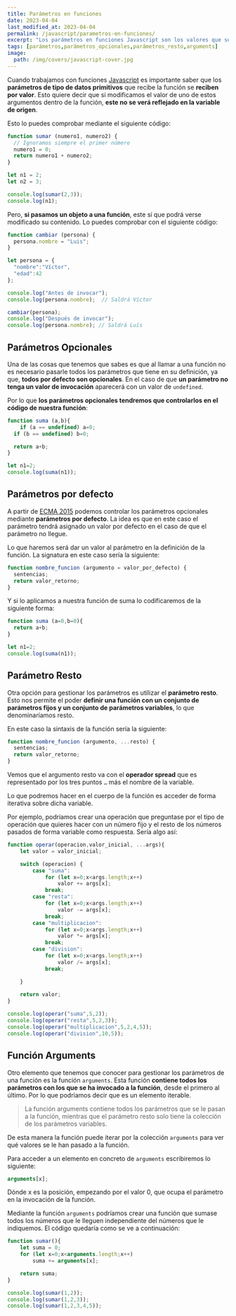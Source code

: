 ```yaml
---
title: Parámetros en funciones
date: 2023-04-04
last_modified_at: 2023-04-04
permalink: /javascript/parametros-en-funciones/
excerpt: "Los parámetros en funciones Javascript son los valores que se pasan para invocar la función. Sobre ellos podemos crear parámetros opcionales, parámetros resto o bien acceder al listado completo de los parámetros."
tags: [parámetros,parámetros_opcionales,parámetros_resto,arguments]
image:
  path: /img/covers/javascript-cover.jpg
---
```


Cuando trabajamos con funciones [Javascript](https://www.manualweb.net/javascript/) es importante saber que los **parámetros de tipo de datos primitivos** que recibe la función se **reciben por valor**. Esto quiere decir que si modificamos el valor de uno de estos argumentos dentro de la función, **este no se verá reflejado en la variable de origen**.


Esto lo puedes comprobar mediante el siguiente código:


```javascript
function sumar (numero1, numero2) {
  // Ignoramos siempre el primer número
  numero1 = 0;
  return numero1 + numero2;
}

let n1 = 2;
let n2 = 3;

console.log(sumar(2,3));
console.log(n1);
```


Pero, **si pasamos un objeto a una función**, este sí que podrá verse modificado su contenido. Lo puedes comprobar con el siguiente código:


```javascript
function cambiar (persona) {
  persona.nombre = "Luis";
}

let persona = {
  "nombre":"Víctor",
  "edad":42
};

console.log("Antes de invocar");
console.log(persona.nombre);  // Saldrá Víctor

cambiar(persona);
console.log("Después de invocar");
console.log(persona.nombre); // Saldrá Luís
```


## Parámetros Opcionales


Una de las cosas que tenemos que sabes es que al llamar a una función no es necesario pasarle todos los parámetros que tiene en su definición, ya que, **todos por defecto son opcionales**. En el caso de que **un parámetro no tenga un valor de invocación** aparecerá con un valor de `undefined`.


Por lo que **los parámetros opcionales tendremos que controlarlos en el código de nuestra función**:


```javascript
function suma (a,b){
	if (a == undefined) a=0;
  if (b == undefined) b=0;

  return a+b;
}

let n1=2;
console.log(suma(n1));
```


## Parámetros por defecto


A partir de [ECMA 2015](https://manualweb.net/javascript/historia-de-javascript/#madurez-javascript) podemos controlar los parámetros opcionales mediante **parámetros por defecto**. La idea es que en este caso el parámetro tendrá asignado un valor por defecto en el caso de que el parámetro no llegue.


Lo que haremos será dar un valor al parámetro en la definición de la función. La signatura en este caso sería la siguiente:


```javascript
function nombre_funcion (argumento = valor_por_defecto) {
  sentencias;
  return valor_retorno;
}
```


Y si lo aplicamos a nuestra función de suma lo codificaremos de la siguiente forma:


```javascript
function suma (a=0,b=0){
  return a+b;
}

let n1=2;
console.log(suma(n1));
```


## Parámetro Resto


Otra opción para gestionar los parámetros es utilizar el **parámetro resto**. Esto nos permite el poder **definir una función con un conjunto de parámetros fijos y un conjunto de parámetros variables**, lo que denominaríamos resto.


En este caso la sintaxis de la función sería la siguiente:


```javascript
function nombre_funcion (argumento, ...resto) {
  sentencias;
  return valor_retorno;
}
```


Vemos que el argumento resto va con el **operador spread** que es representado por los tres puntos `…` más el nombre de la variable.


Lo que podremos hacer en el cuerpo de la función es acceder de forma iterativa sobre dicha variable.


Por ejemplo, podríamos crear una operación que preguntase por el tipo de operación que quieres hacer con un número fijo y el resto de los números pasados de forma variable como respuesta. Sería algo así:


```javascript
function operar(operacion,valor_inicial, ...args){
    let valor = valor_inicial;

    switch (operacion) {
        case "suma":
            for (let x=0;x<args.length;x++)
                valor += args[x];
            break;
        case "resta":
            for (let x=0;x<args.length;x++)
                valor -= args[x];
            break;
        case "multiplicacion":
            for (let x=0;x<args.length;x++)
                valor *= args[x];
            break;
        case "division":
            for (let x=0;x<args.length;x++)
                valor /= args[x];
            break;

    }
    
    return valor;
}

console.log(operar("suma",5,2));
console.log(operar("resta",5,2,3));
console.log(operar("multiplicacion",5,2,4,5));
console.log(operar("division",10,5));
```


## Función Arguments


Otro elemento que tenemos que conocer para gestionar los parámetros de una función es la función `arguments`. Esta función **contiene todos los parámetros con los que se ha invocado a la función**, desde el primero al último. Por lo que podríamos decir que es un elemento iterable.


> La función arguments contiene todos los parámetros que se le pasan a la función, mientras que el parámetro resto solo tiene la colección de los parámetros variables.


De esta manera la función puede iterar por la colección `arguments` para ver qué valores se le han pasado a la función.


Para acceder a un elemento en concreto de `arguments` escribiremos lo siguiente:


```javascript
arguments[x];
```


Dónde x es la posición, empezando por el valor 0, que ocupa el parámetro en la invocación de la función.


Mediante la función `arguments` podríamos crear una función que sumase todos los números que le lleguen independiente del números que le indiquemos. El código quedaría como se ve a continuación:


```javascript
function sumar(){
    let suma = 0;
    for (let x=0;x<arguments.length;x++)
        suma += arguments[x];

    return suma;
}

console.log(sumar(1,2));
console.log(sumar(1,2,3));
console.log(sumar(1,2,3,4,5));
```

